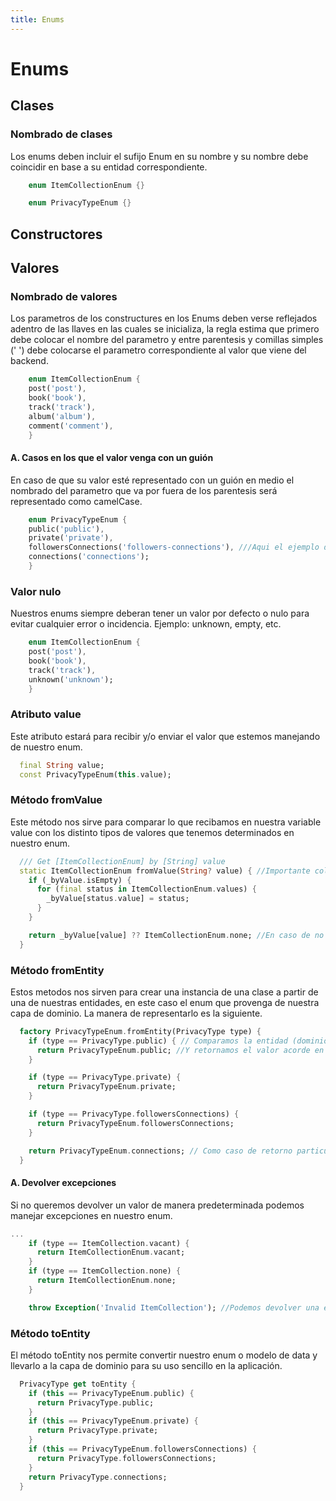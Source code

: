 ```yaml
---
title: Enums
---
```


# Enums

## Clases

### Nombrado de clases

Los enums deben incluir el sufijo Enum en su nombre y su nombre debe coincidir en base a su entidad correspondiente.

```dart title="Regla de nombrado de clases"
    enum ItemCollectionEnum {}

    enum PrivacyTypeEnum {}

```

## Constructores

## Valores

### Nombrado de valores

Los parametros de los constructures en los Enums deben verse reflejados adentro de las llaves en las cuales se inicializa, la regla estima que primero debe colocar el nombre del parametro y entre parentesis y comillas simples (' ') debe colocarse el parametro correspondiente al valor que viene del backend.

```dart title="Nombrado de valores"
    enum ItemCollectionEnum {
    post('post'),
    book('book'),
    track('track'),
    album('album'),
    comment('comment'),
    }

```

#### A. Casos en los que el valor venga con un guión

En caso de que su valor esté representado con un guión en medio el nombrado del parametro que va por fuera de los parentesis será representado como camelCase.

```dart title="Valores con guión"
    enum PrivacyTypeEnum {
    public('public'),
    private('private'),
    followersConnections('followers-connections'), ///Aqui el ejemplo del camelCase
    connections('connections');
    }
```

### Valor nulo

Nuestros enums siempre deberan tener un valor por defecto o nulo para evitar cualquier error o incidencia. Ejemplo: unknown, empty, etc.

```dart title="Valor nulo"
    enum ItemCollectionEnum {
    post('post'),
    book('book'),
    track('track'),
    unknown('unknown');
    }
```

### Atributo value

Este atributo estará para recibir y/o enviar el valor que estemos manejando de nuestro enum.

```dart title="Valor nulo"
  final String value;
  const PrivacyTypeEnum(this.value);
```

### Método fromValue

Este método nos sirve para comparar lo que recibamos en nuestra variable value con los distinto tipos de valores que tenemos determinados en nuestro enum.

```dart title="fromValue"
  /// Get [ItemCollectionEnum] by [String] value
  static ItemCollectionEnum fromValue(String? value) { //Importante colocar el valor como nullable
    if (_byValue.isEmpty) {
      for (final status in ItemCollectionEnum.values) {
        _byValue[status.value] = status;
      }
    }

    return _byValue[value] ?? ItemCollectionEnum.none; //En caso de no venir utilizamos nuestro valor nulo
  }
```

### Método fromEntity

Estos metodos nos sirven para crear una instancia de una clase a partir de una de nuestras entidades, en este caso el enum que provenga de nuestra capa de dominio. La manera de representarlo es la siguiente.

```dart title="fromEntity"
  factory PrivacyTypeEnum.fromEntity(PrivacyType type) {
    if (type == PrivacyType.public) { // Comparamos la entidad (dominio)
      return PrivacyTypeEnum.public; //Y retornamos el valor acorde en nuestro enum de data
    }

    if (type == PrivacyType.private) {
      return PrivacyTypeEnum.private;
    }

    if (type == PrivacyType.followersConnections) {
      return PrivacyTypeEnum.followersConnections;
    }

    return PrivacyTypeEnum.connections; // Como caso de retorno particular colocamos el que nos queda
  }
```

#### A. Devolver excepciones

Si no queremos devolver un valor de manera predeterminada podemos manejar excepciones en nuestro enum.

```dart title="¿Cómo devolver excepciones?"
...
    if (type == ItemCollection.vacant) {
      return ItemCollectionEnum.vacant;
    }
    if (type == ItemCollection.none) {
      return ItemCollectionEnum.none;
    }

    throw Exception('Invalid ItemCollection'); //Podemos devolver una excepcion normal o una excepcion personalizada

```

### Método toEntity
El método toEntity nos permite convertir nuestro enum o modelo de data y llevarlo a la capa de dominio para su uso sencillo en la aplicación.

```dart title="toEntity"
  PrivacyType get toEntity {
    if (this == PrivacyTypeEnum.public) {
      return PrivacyType.public;
    }
    if (this == PrivacyTypeEnum.private) {
      return PrivacyType.private;
    }
    if (this == PrivacyTypeEnum.followersConnections) {
      return PrivacyType.followersConnections;
    }
    return PrivacyType.connections;
  }
```